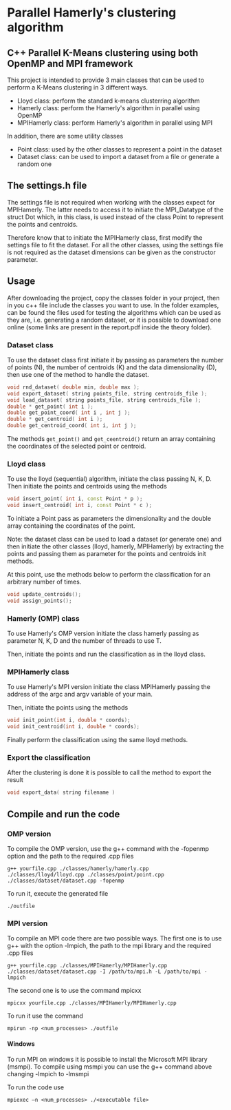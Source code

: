 
# Parallel Hamerly's clustering algorithm
## C++ Parallel K-Means clustering using both OpenMP and MPI framework

This project is intended to provide 3 main classes that can be used to perform a K-Means clustering in 3 different ways.

- Lloyd class: perform the standard k-means clusterring algorithm
- Hamerly class: perform the Hamerly's algorithm in parallel using OpenMP
- MPIHamerly class: perform Hamerly's algorithm in parallel using MPI

In addition, there are some utility classes

- Point class: used by the other classes to represent a point in the dataset
- Dataset class: can be used to import a dataset from a file or generate a random one


## The settings.h file

The settings file is not required when working with the classes expect for MPIHamerly. The latter needs to access it to initiate the MPI_Datatype of the struct Dot which, in this class, is used instead of the class Point to represent the points and centroids. 

Therefore know that to initiate the MPIHamerly class, first modify the settings file to fit the dataset. For all the other classes, using the settings file is not required as the dataset dimensions can be given as the constructor parameter.

## Usage
After downloading the project, copy the classes folder in your project, then in you c++ file include the classes you want to use. In the folder examples, can be found the files used for testing the algorithms which can be used as they are, i.e. generating a random dataset, or it is possible to download one online (some links are present in the report.pdf inside the theory folder).

### Dataset class
To use the dataset class first initiate it by passing as parameters the number of points (N), the number of centroids (K) and the data dimensionality (D), then use one of the method to handle the dataset.

```cpp
void rnd_dataset( double min, double max );
void export_dataset( string points_file, string centroids_file );
void load_dataset( string points_file, string centroids_file );
double * get_point( int i );
double get_point_coord( int i , int j );
double * get_centroid( int i );
double get_centroid_coord( int i, int j );
```

The methods `get_point()` and `get_ceentroid()` return an array containing the coordinates of the selected point or centroid.

### Lloyd class
To use the lloyd (sequential) algorithm, initiate the class passing N, K, D. Then initiate the points and centroids using the methods 

```cpp
void insert_point( int i, const Point * p );
void insert_centroid( int i, const Point * c );
```

To initiate a Point pass as parameters the dimensionality and the double array containing the coordinates of the point.

Note: the dataset class can be used to load a dataset (or generate one) and then initiate the other classes (lloyd, hamerly, MPIHamerly) by extracting the points and passing them as parameter for the points and centroids init methods.

At this point, use the methods below to perform the classification for an arbitrary number of times.

```cpp
void update_centroids();
void assign_points();
```

### Hamerly (OMP) class
To use Hamerly's OMP version initiate the class hamerly passing as parameter N, K, D and the number of threads to use T.

Then, initiate the points and run the classification as in the lloyd class.

### MPIHamerly class
To use Hamerly's MPI version initiate the class MPIHamerly passing the address of the argc and argv variable of your main. 

Then, initiate the points using the methods 
```cpp
void init_point(int i, double * coords);
void init_centroid(int i, double * coords);
```

Finally perform the classification using the same lloyd methods.

### Export the classification
After the clustering is done it is possible to call the method to export the result
```cpp
void export_data( string filename )
```

## Compile and run the code
### OMP version
To compile the OMP version, use the g++ command with the -fopenmp option and the path to the required .cpp files
```console
g++ yourfile.cpp ./classes/hamerly/hamerly.cpp ./classes/lloyd/lloyd.cpp ./classes/point/point.cpp ./classes/dataset/dataset.cpp -fopenmp
```
To run it, execute the generated file
```console
./outfile
```
### MPI version
To compile an MPI code there are two possible ways. The first one is to use g++ with the option -lmpich, the path to the mpi library and the required .cpp files

```console
g++ yourfile.cpp ./classes/MPIHamerly/MPIHamerly.cpp ./classes/dataset/dataset.cpp -I /path/to/mpi.h -L /path/to/mpi -lmpich 
```

The second one is to use the command mpicxx 

```console
mpicxx yourfile.cpp ./classes/MPIHamerly/MPIHamerly.cpp
```

To run it use the command 
```
mpirun -np <num_processes> ./outfile
```

#### Windows 
To run MPI on windows it is possible to install the Microsoft MPI library (msmpi). To compile using msmpi you can use the g++ command above changing -lmpich to -lmsmpi

To run the code use
```
mpiexec –n <num_processes> ./<executable file>
```
